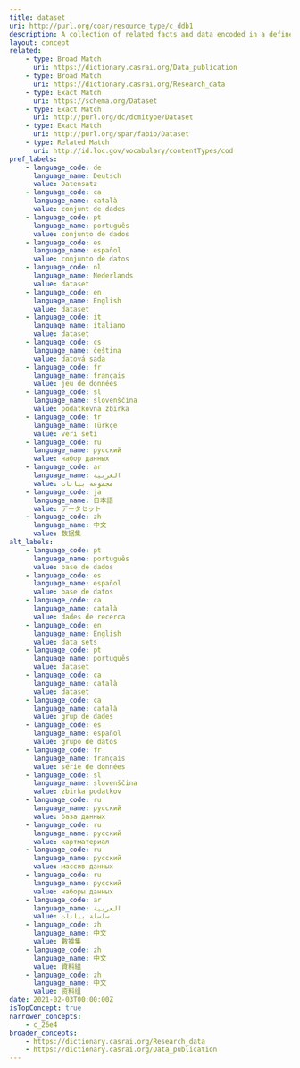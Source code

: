 ```yaml
---
title: dataset
uri: http://purl.org/coar/resource_type/c_ddb1
description: A collection of related facts and data encoded in a defined structure. (adapted from fabio; DataCite)
layout: concept
related:
    - type: Broad Match
      uri: https://dictionary.casrai.org/Data_publication
    - type: Broad Match
      uri: https://dictionary.casrai.org/Research_data
    - type: Exact Match
      uri: https://schema.org/Dataset
    - type: Exact Match
      uri: http://purl.org/dc/dcmitype/Dataset
    - type: Exact Match
      uri: http://purl.org/spar/fabio/Dataset
    - type: Related Match
      uri: http://id.loc.gov/vocabulary/contentTypes/cod
pref_labels:
    - language_code: de
      language_name: Deutsch
      value: Datensatz
    - language_code: ca
      language_name: català
      value: conjunt de dades
    - language_code: pt
      language_name: português
      value: conjunto de dados
    - language_code: es
      language_name: español
      value: conjunto de datos
    - language_code: nl
      language_name: Nederlands
      value: dataset
    - language_code: en
      language_name: English
      value: dataset
    - language_code: it
      language_name: italiano
      value: dataset
    - language_code: cs
      language_name: čeština
      value: datová sada
    - language_code: fr
      language_name: français
      value: jeu de données
    - language_code: sl
      language_name: slovenščina
      value: podatkovna zbirka
    - language_code: tr
      language_name: Türkçe
      value: veri seti
    - language_code: ru
      language_name: русский
      value: набор данных
    - language_code: ar
      language_name: العربية
      value: مجموعة بيانات
    - language_code: ja
      language_name: 日本語
      value: データセット
    - language_code: zh
      language_name: 中文
      value: 数据集
alt_labels:
    - language_code: pt
      language_name: português
      value: base de dados
    - language_code: es
      language_name: español
      value: base de datos
    - language_code: ca
      language_name: català
      value: dades de recerca
    - language_code: en
      language_name: English
      value: data sets
    - language_code: pt
      language_name: português
      value: dataset
    - language_code: ca
      language_name: català
      value: dataset
    - language_code: ca
      language_name: català
      value: grup de dades
    - language_code: es
      language_name: español
      value: grupo de datos
    - language_code: fr
      language_name: français
      value: série de données
    - language_code: sl
      language_name: slovenščina
      value: zbirka podatkov
    - language_code: ru
      language_name: русский
      value: база данных
    - language_code: ru
      language_name: русский
      value: картматериал
    - language_code: ru
      language_name: русский
      value: массив данных
    - language_code: ru
      language_name: русский
      value: наборы данных
    - language_code: ar
      language_name: العربية
      value: سلسلة بيانات
    - language_code: zh
      language_name: 中文
      value: 數據集
    - language_code: zh
      language_name: 中文
      value: 資料組
    - language_code: zh
      language_name: 中文
      value: 资料组
date: 2021-02-03T00:00:00Z
isTopConcept: true
narrower_concepts:
    - c_26e4
broader_concepts:
    - https://dictionary.casrai.org/Research_data
    - https://dictionary.casrai.org/Data_publication
---
```


